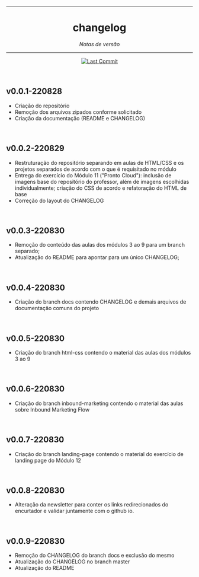 <hr>
<h1 align="center">changelog</h1>
<p align=center><i align="center">Notas de versão</i></p>

<hr>

<div align="center">
  
<a href="">[![Last Commit](https://img.shields.io/github/last-commit/dexdevlab/ebac-engenheiro-frontend)](https://github.com/dexdevlab/ebac-engenheiro-frontend)</a>

</div>
<br>

## v0.0.1-220828

- Criação do repositório
- Remoção dos arquivos zipados conforme solicitado
- Criação da documentação (README e CHANGELOG)

<br>

## v0.0.2-220829

- Restruturação do repositório separando em aulas de HTML/CSS e os projetos separados de acordo com o que é requisitado no módulo
- Entrega do exercício do Módulo 11 ("Pronto Cloud"): inclusão de imagens base do repositório do professor, além de imagens escolhidas individualmente; criação do CSS de acordo e refatoração do HTML de base
- Correção do layout do CHANGELOG

<br>

## v0.0.3-220830

- Remoção do conteúdo das aulas dos módulos 3 ao 9 para um branch separado;
- Atualização do README para apontar para um único CHANGELOG;

<br>

## v0.0.4-220830

- Criação do branch docs contendo CHANGELOG e demais arquivos de documentação comuns do projeto

<br>

## v0.0.5-220830

- Criação do branch html-css contendo o material das aulas dos módulos 3 ao 9

<br>

## v0.0.6-220830

- Criação do branch inbound-marketing contendo o material das aulas sobre Inbound Marketing Flow

<br>

## v0.0.7-220830

- Criação do branch landing-page contendo o material do exercício de landing page do Módulo 12

<br>

## v0.0.8-220830

- Alteração da newsletter para conter os links redirecionados do encurtador e validar juntamente com o github io.

<br>

## v0.0.9-220830

- Remoção do CHANGELOG do branch docs e exclusão do mesmo
- Atualização do CHANGELOG no branch master
- Atualização do README

<br>
